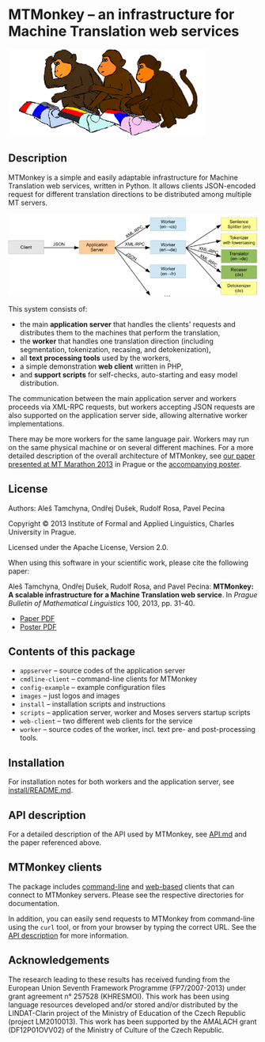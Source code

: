 
MTMonkey – an infrastructure for Machine Translation web services
=================================================================

![Typing MT Monkeys](images/monkeys-typing_small.png)

Description
-----------

MTMonkey is a simple and easily adaptable infrastructure for 
Machine Translation web services, written in Python.
It allows clients JSON-encoded request for different translation directions
to be distributed among multiple MT servers.

![MTMonkey Schema](images/mtmonkey-schema.png)

This system consists of:

* the main **application server** that handles the clients' requests and
  distributes them to the machines that perform the translation,
* the **worker** that handles one translation direction (including 
  segmentation, tokenization, recasing, and detokenization),
* all **text processing tools** used by the workers,
* a simple demonstration **web client** written in PHP,
* and **support scripts** for self-checks, auto-starting and easy model
  distribution.

The communication between the main application server and workers proceeds
via XML-RPC requests, but workers accepting JSON requests are also supported
on the application server side, allowing alternative worker implementations.

There may be more workers for the same language pair. Workers may
run on the same physical machine or on several different machines.
For a more detailed description of the overall architecture of MTMonkey,
see [our paper presented at MT Marathon 2013](http://ufal.mff.cuni.cz/pbml/100/art-tamchyna-dusek-rosa-pecina.pdf)
in Prague or the [accompanying poster](http://ufal.mff.cuni.cz/~odusek/papers/2013_mtmonkey_poster.pdf).

License
-------

Authors: Aleš Tamchyna, Ondřej Dušek, Rudolf Rosa, Pavel Pecina

Copyright © 2013 Institute of Formal and Applied Linguistics,
   Charles University in Prague.

Licensed under the Apache License, Version 2.0.

When using this software in your scientific work, please cite the
following paper: 

Aleš Tamchyna, Ondřej Dušek, Rudolf Rosa, and Pavel Pecina:
**MTMonkey: A scalable infrastructure for a Machine Translation web service**.
In *Prague Bulletin of Mathematical Linguistics* 100, 2013, pp. 31-40.

* [Paper PDF](http://ufal.mff.cuni.cz/pbml/100/art-tamchyna-dusek-rosa-pecina.pdf)
* [Poster PDF](http://ufal.mff.cuni.cz/~odusek/papers/2013_mtmonkey_poster.pdf)

Contents of this package
------------------------

* `appserver` – source codes of the application server
* `cmdline-client` – command-line clients for MTMonkey
* `config-example` – example configuration files
* `images` – just logos and images
* `install` – installation scripts and instructions
* `scripts` – application server, worker and Moses servers startup scripts
* `web-client` – two different web clients for the service
* `worker` – source codes of the worker, incl. text pre- and post-processing
             tools.

Installation
------------

For installation notes for both workers and the application
server, see [install/README.md](install/README.md).


API description
---------------

For a detailed description of the API used by MTMonkey,
see [API.md](API.md) and the paper referenced above.

MTMonkey clients
----------------

The package includes [command-line](cmdline-client) and [web-based](web-client)
clients that can connect to MTMonkey servers. Please see the respective
directories for documentation.

In addition, you can easily send requests to MTMonkey from command-line
using the `curl` tool, or from your browser by typing the correct URL.
See the [API description](API.md#testing-from-the-command-line--browser-window) for more information.

Acknowledgements
----------------

The research leading to these results has received funding from the European Union Seventh 
Framework Programme (FP7/2007-2013) under grant agreement n° 257528 (KHRESMOI). 
This work has been using language resources developed and/or stored and/or distributed 
by the LINDAT-Clarin project of the Ministry of Education of the Czech Republic 
(project LM2010013). This work has been supported by the AMALACH grant (DF12P01OVV02) of 
the Ministry of Culture of the Czech Republic.

